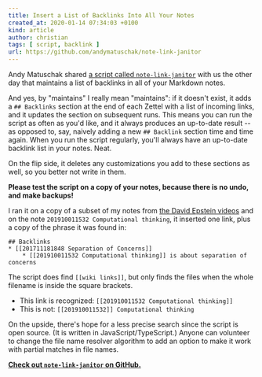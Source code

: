 ```yaml
---
title: Insert a List of Backlinks Into All Your Notes
created_at: 2020-01-14 07:34:03 +0100
kind: article
author: christian
tags: [ script, backlink ]
url: https://github.com/andymatuschak/note-link-janitor
---
```


Andy Matuschak shared [a script called `note-link-janitor`][janitor] with us the other day that maintains a list of backlinks in all of your Markdown notes.

And yes, by "maintains" I really mean "maintains": if it doesn't exist, it adds a `## Backlinks` section at the end of each Zettel with a list of incoming links, and it updates the section on subsequent runs. This means you can run the script as often as you'd like, and it always produces an up-to-date result -- as opposed to, say, naively adding a new `## Backlink` section time and time again. When you run the script regularly, you'll always have an up-to-date backlink list in your notes. Neat.

On the flip side, it deletes any customizations you add to these sections as well, so you better not write in them.

**Please test the script on a copy of your notes, because there is no undo, and make backups!**

I ran it on a copy of a subset of my notes from [the David Epstein videos](https://zettelkasten.de/posts/tags/book-processing-series/) and on the note `201910011532 Computational thinking`, it inserted one link, plus a copy of the phrase it was found in:

    ## Backlinks
    * [[201711181848 Separation of Concerns]]
        * [[201910011532 Computational thinking]] is about separation of concerns

The script does find `[[wiki links]]`, but only finds the files when the whole filename is inside the square brackets. 

- This link is recognized: `[[201910011532 Computational thinking]]`
- This is not: `[[201910011532]] Computational thinking`

On the upside, there's hope for a less precise search since the script is open source. (It is written in JavaScript/TypeScript.) Anyone can volunteer to change the file name resolver algorithm to add an option to make it work with partial matches in file names.

**[Check out `note-link-janitor` on GitHub.][janitor]**

[janitor]: https://github.com/andymatuschak/note-link-janitor
